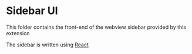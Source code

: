 # Sidebar UI

This folder contains the front-end of the webview sidebar provided by this extension

The sidebar is written using [React](https://reactjs.org)